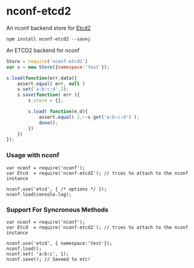 # nconf-etcd2
An nconf backend store for [Etcd2](https://coreos.com/etcd/)

```
npm install nconf-etcd2 --savej
```

An ETCD2 backend for nconf


```javascript
Store = require('nconf-etcd2')
var s = new Store({namespace:'test'});

s.load(function(err,data){
	assert.equal( err, null )
	s.set('a:b:c:d',2);
	s.save(function( err ){
		s.store = {};

		s.load( function(e,d){
			assert.equal( 2,~~s.get('a:b:c:d') );
			done();
		})
	})
});
```

### Usage with nconf
```
var nconf = require('nconf');
var Etcd  = require('nconf-etcd2'); // tries to attach to the nconf instance

nconf.use('etcd', { /* options */ });
nconf.load(console.log);
```

### Support For Syncronous Methods
```
var nconf = require('nconf');
var Etcd  = require('nconf-etcd2'); // tries to attach to the nconf instance

nconf.use('etcd', { namespace:'test'});
nconf.load();
nconf.set( 'a:b:c', 1);
nconf.save(); // Saveed to etc!
```

